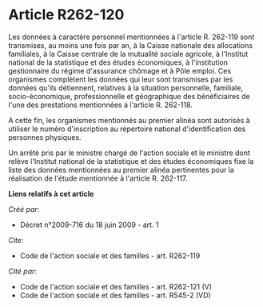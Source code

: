 # Article R262-120

Les données à caractère personnel mentionnées à l'article R. 262-119 sont transmises, au moins une fois par an, à la Caisse
nationale des allocations familiales, à la Caisse centrale de la mutualité sociale agricole, à l'Institut national de la
statistique et des études économiques, à l'institution gestionnaire du régime d'assurance chômage et à Pôle emploi. Ces
organismes complètent les données qui leur sont transmises par les données qu'ils détiennent, relatives à la situation
personnelle, familiale, socio-économique, professionnelle et géographique des bénéficiaires de l'une des prestations
mentionnées à l'article R. 262-118.

A cette fin, les organismes mentionnés au premier alinéa sont autorisés à utiliser le numéro d'inscription au répertoire
national d'identification des personnes physiques. 

Un arrêté pris par le ministre chargé de l'action sociale et le ministre dont relève l'Institut national de la statistique et
des études économiques fixe la liste des données mentionnées au premier alinéa pertinentes pour la réalisation de l'étude
mentionnée à l'article R. 262-117.

**Liens relatifs à cet article**

_Créé par_:

  - Décret n°2009-716 du 18 juin 2009 - art. 1

_Cite_:

  - Code de l'action sociale et des familles - art. R262-119

_Cité par_:

  - Code de l'action sociale et des familles - art. R262-121 (V)
  - Code de l'action sociale et des familles - art. R545-2 (VD)
